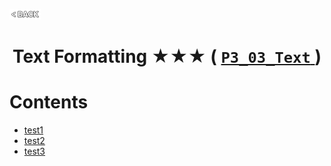 <p align="left">
  <a href="../README.md">
    <img src="../../Z99-OTHERS/00-common/00-back.png" style="width:10%">
  </a>
</p>

<div align="center">
  <h1>
    Text Formatting ★★★ (
      <a href="https://drive.google.com/file/d/1QGJZXr-JWt5Q5TsxwuGSbMgivmjtX_z_/view?usp=drive_link">
        <code>P3_03_Text</code>
      </a>
    )
  </h1>
</div>

# Contents

-   [test1]()
-   [test2]()
-   [test3]()
